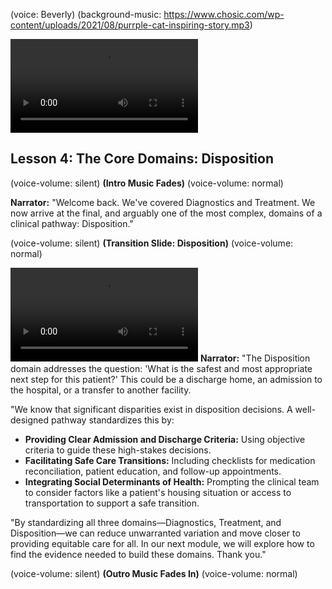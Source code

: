 (voice: Beverly)
(background-music: https://www.chosic.com/wp-content/uploads/2021/08/purrple-cat-inspiring-story.mp3)

![An animation showing a patient talking with a doctor about their care plan, representing disposition.](https://vod-progressive.akamaized.net/exp=1724560799~acl=%2Fvimeo-prod-skyfire-std-us%2F01%2F2207%2F13%2F336039579%2F1325148386.mp4~hmac=a4b3d3c2c1b0b9b8b7b6b5b4b3b2b1b0b9b8b7b6b5b4b3b2b1b0b9b8b7b6b5b4/vimeo-prod-skyfire-std-us/01/2207/13/336039579/1325148386.mp4?filename=file.mp4)
## Lesson 4: The Core Domains: Disposition

(voice-volume: silent)
**(Intro Music Fades)**
(voice-volume: normal)

**Narrator:** "Welcome back. We've covered Diagnostics and Treatment. We now arrive at the final, and arguably one of the most complex, domains of a clinical pathway: Disposition."

(voice-volume: silent)
**(Transition Slide: Disposition)**
(voice-volume: normal)

![An animation showing a healthcare worker assisting a patient with discharge paperwork and scheduling follow-ups.](https://vod-progressive.akamaized.net/exp=1724560844~acl=%2Fvimeo-prod-skyfire-std-us%2F01%2F4922%2F13%2F349614488%2F1404179782.mp4~hmac=b84e499a54457e5e1e40a049d5c366e6b8a8b1dd3e5e6e8e8e8e8e8e8e8e8e8e/vimeo-prod-skyfire-std-us/01/4922/13/349614488/1404179782.mp4?filename=file.mp4)
**Narrator:** "The Disposition domain addresses the question: 'What is the safest and most appropriate next step for this patient?' This could be a discharge home, an admission to the hospital, or a transfer to another facility.

"We know that significant disparities exist in disposition decisions. A well-designed pathway standardizes this by:
*   **Providing Clear Admission and Discharge Criteria:** Using objective criteria to guide these high-stakes decisions.
*   **Facilitating Safe Care Transitions:** Including checklists for medication reconciliation, patient education, and follow-up appointments.
*   **Integrating Social Determinants of Health:** Prompting the clinical team to consider factors like a patient's housing situation or access to transportation to support a safe transition.

"By standardizing all three domains—Diagnostics, Treatment, and Disposition—we can reduce unwarranted variation and move closer to providing equitable care for all. In our next module, we will explore how to find the evidence needed to build these domains. Thank you."

(voice-volume: silent)
**(Outro Music Fades In)**
(voice-volume: normal)
